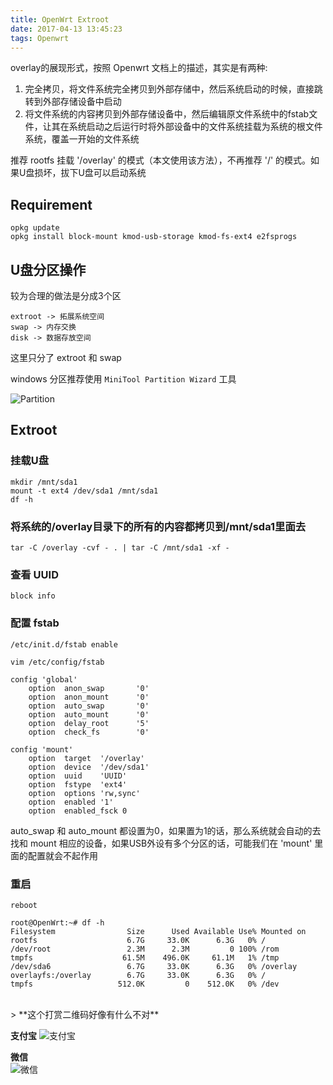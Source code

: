 ```yaml
---
title: OpenWrt Extroot
date: 2017-04-13 13:45:23
tags: Openwrt
---
```


overlay的展现形式，按照 Openwrt 文档上的描述，其实是有两种:

1. 完全拷贝，将文件系统完全拷贝到外部存储中，然后系统启动的时候，直接跳转到外部存储设备中启动
2. 将文件系统的内容拷贝到外部存储设备中，然后编辑原文件系统中的fstab文件，让其在系统启动之后运行时将外部设备中的文件系统挂载为系统的根文件系统，覆盖一开始的文件系统

推荐 rootfs 挂载 '/overlay' 的模式（本文使用该方法），不再推荐 '/' 的模式。如果U盘损坏，拔下U盘可以启动系统

<!--more-->
## Requirement
    opkg update
    opkg install block-mount kmod-usb-storage kmod-fs-ext4 e2fsprogs

## U盘分区操作
较为合理的做法是分成3个区

    extroot -> 拓展系统空间
    swap -> 内存交换    
    disk -> 数据存放空间
 
这里只分了 extroot 和 swap

windows 分区推荐使用 `MiniTool Partition Wizard` 工具

![Partition][Partition]
<br>
## Extroot
### 挂载U盘

    mkdir /mnt/sda1
    mount -t ext4 /dev/sda1 /mnt/sda1
    df -h

### 将系统的/overlay目录下的所有的内容都拷贝到/mnt/sda1里面去

    tar -C /overlay -cvf - . | tar -C /mnt/sda1 -xf -
### 查看 UUID


    block info

### 配置 fstab

    /etc/init.d/fstab enable
    
    vim /etc/config/fstab
    
    config 'global'
        option  anon_swap       '0'
        option  anon_mount      '0'
        option  auto_swap       '0'
        option  auto_mount      '0'
        option  delay_root      '5'
        option  check_fs        '0'

    config 'mount'
        option  target  '/overlay'
        option  device  '/dev/sda1'
        option  uuid    'UUID'
        option  fstype  'ext4'
        option  options 'rw,sync'
        option  enabled '1'
        option  enabled_fsck 0

auto_swap 和 auto_mount 都设置为0，如果置为1的话，那么系统就会自动的去找和 mount 相应的设备，如果USB外设有多个分区的话，可能我们在  'mount' 里面的配置就会不起作用
<br>    
### 重启

    reboot
    
    root@OpenWrt:~# df -h
    Filesystem                Size      Used Available Use% Mounted on
    rootfs                    6.7G     33.0K      6.3G   0% /
    /dev/root                 2.3M      2.3M         0 100% /rom
    tmpfs                    61.5M    496.0K     61.1M   1% /tmp
    /dev/sda6                 6.7G     33.0K      6.3G   0% /overlay
    overlayfs:/overlay        6.7G     33.0K      6.3G   0% /
    tmpfs                   512.0K         0    512.0K   0% /dev


<br>
> **这个打赏二维码好像有什么不对**

**支付宝** 
![支付宝][支付宝]

**微信**  
![微信][微信]

[支付宝]: https://of4jd0bcc.qnssl.com/Blog/%E6%89%93%E8%B5%8F/alipay/%E6%B3%A2%E5%B0%94%E5%BE%B3_alipay.gif?imageView2/1/w/200/h/200

[微信]: https://of4jd0bcc.qnssl.com/Blog/%E6%89%93%E8%B5%8F/wechat/girl_wechat.gif?imageView2/1/w/200/h/200

[Partition]: https://of4jd0bcc.qnssl.com/Openwrt/Partition.png

